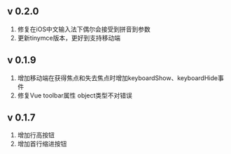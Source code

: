 ## v 0.2.0
1. 修复在iOS中文输入法下偶尔会接受到拼音到参数
2. 更新tinymce版本，更好到支持移动端
## v 0.1.9
1. 增加移动端在获得焦点和失去焦点时增加keyboardShow、keyboardHide事件
2. 修复Vue toolbar属性 object类型不对错误
## v 0.1.7
1. 增加行高按钮
2. 增加首行缩进按钮
